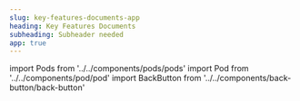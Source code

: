 ```yaml
---
slug: key-features-documents-app
heading: Key Features Documents
subheading: Subheader needed
app: true
---
```


import Pods from '../../components/pods/pods'
import Pod from '../../components/pod/pod'
import BackButton from '../../components/back-button/back-button'

<BackButton link='/legals-app'/>

<Pods>
  <Pod externalLink={'/docs/key-features-of-the-beanstalk-junior-individual-savings-account.pdf'} heading={'Beanstalk JISA Key Features'} description={'Key Features of the Beanstalk Junior Individual Savings Account'} type={'isa-terms'}/>
  <Pod externalLink={'/docs/key-features-of-the-beanstalk-individual-savings-account.pdf'} heading={'Beanstalk ISA Key Features'} description={'Key Features of the Beanstalk Individual Savings Account'} type={'isa-terms'}/>
</Pods>